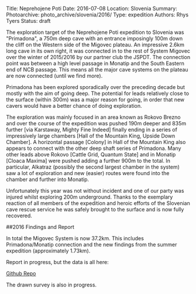 Title: Neprehojene Poti
Date: 2016-07-08
Location: Slovenia
Summary:
Photoarchive: photo_archive/slovenia/2016/
Type: expedition
Authors: Rhys Tyers
Status: draft

The exploration target of the Neprehojene Poti expedition to Slovenia was "Primadona", a 750m deep cave with an entrance imposingly 100m down the cliff on the Western side of the Migovec plateau. An impressive 2.6km long cave in its own right, it was connected in to the rest of System Migovec over the winter of 2015/2016 by our partner club the JSPDT. The connection point was between a high level passage in Monatip and the South Eastern end of NCB passage. This means all the major cave systems on the plateau are now connected (until we find more).

Primadona has been explored sporadically over the preceding decade but mostly with the aim of going deep. The potential for leads relatively close to the surface (within 300m) was a major reason for going, in order that new cavers would have a better chance of doing exploration. 

The exploration was mainly focused in an area known as Rokovo Brezno and over the course of the expedition was pushed 190m deeper and 835m further [via Karstaway, Mighty Fine Indeed] finally ending in a series of impressively large chambers [Hall of the Mountain King, Upside Down Chamber]. A horizontal passage [Colony] in Hall of the Mountain King also appears to connect with the other deep shaft series of Primadona. Many other leads above Rokovo [Cattle Grid, Quantum State] and in Monatip [Cloaca Maxima] were pushed adding a further 900m to the total. In particular, Alkatraz (possibly the second largest chamber in the system) saw a lot of exploration and new (easier) routes were found into the chamber and further into Monatip.

Unfortunately this year was not without incident and one of our party was injured whilst exploring 200m underground. Thanks to the exemplary reaction of all members of the expedition and heroic efforts of the Slovenian cave rescue service he was safely brought to the surface and is now fully recovered.

##2016 Findings and Report

In total the Migovec System is now 37.2km. This includes Primadona/Monatip connection and the new findings from the summer expedition (approximately 1.73km).

<!--<a href="/caving/FILES/expeditions/slovenia/slov2015/PivoMozExpeditionReport.pdf">2015 Expedition report</a><br>-->
Report in progress, but the data is all here:

[Github Repo](https://github.com/jarvist/migovecsurveydata)

The drawn survey is also in progress.

<!--<figure class="article-img-center">
<a href="/caving/FILES/expeditions/slovenia/slov2015/2015-SistemMigovec-ExtendedElevation-ENG.pdf">
<img src="/caving/FILES/expeditions/slovenia/slov2015/2015-SistemMigovec-ExtendedElevation-ENG-small.png" naptha_cursor="text"></a>
<figcaption>
Extended Elevation <a href="/caving/FILES/expeditions/slovenia/slov2015/2015-SistemMigovec-ExtendedElevation-ENG.pdf">[PDF]</a><a href="/caving/FILES/expeditions/slovenia/slov2015/2015-SistemMigovec-ExtendedElevation-ENG.png">[PNG]</a><a href="/caving/FILES/expeditions/slovenia/slov2015/2015-SistemMigovec-ExtendedElevation-ENG.svg">[SVG]</a>
</figcaption>
</figure>

<figure class="article-img-center">
<a href="/caving/FILES/expeditions/slovenia/slov2015/2015-SistemMigovec-Plan-ENG.pdf">
<img src="/caving/FILES/expeditions/slovenia/slov2015/2015-SistemMigovec-Plan-ENG-small.png" title="" style=""></a>
<figcaption>
Plan <a href="/caving/FILES/expeditions/slovenia/slov2015/2015-SistemMigovec-Plan-ENG.pdf">[PDF]</a><a href="/caving/FILES/expeditions/slovenia/slov2015/2015-SistemMigovec-Plan-ENG.png">[PNG]</a><a href="/caving/FILES/expeditions/slovenia/slov2015/2015-SistemMigovec-Plan-ENG.svg">[SVG]</a>
</figcaption>
</figure>-->
